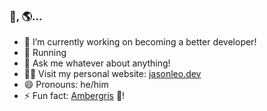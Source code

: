 ### 👋, 🌎...

- 🔭 I’m currently working on becoming a better developer!
- 🏃 Running
- 💬 Ask me whatever about anything!
- 🧑‍💻 Visit my personal website: [jasonleo.dev](https://jasonleo.dev)
- 😄 Pronouns: he/him
- ⚡ Fun fact: [Ambergris](https://en.wikipedia.org/wiki/Ambergris) 🐳!
